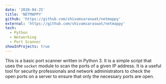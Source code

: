 ```yaml
---
date: '2020-04-25'
title: 'NETMAPPY'
github: 'https://github.com/shivamsaraswat/netmappy'
external: 'https://github.com/shivamsaraswat/netmappy'
tech:
  - Python
  - Networking
  - Port Scanner
showInProjects: true
---
```


This is a basic port scanner written in Python 3. It is a simple script that uses the `socket` module to scan the ports of a given IP address. It is a useful tool for security professionals and network administrators to check the open ports on a server to ensure that only the necessary ports are open.

